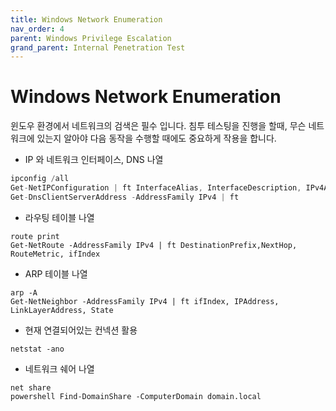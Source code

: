 ```yaml
---
title: Windows Network Enumeration
nav_order: 4
parent: Windows Privilege Escalation
grand_parent: Internal Penetration Test
---
```


# Windows Network Enumeration

윈도우 환경에서 네트워크의 검색은 필수 입니다. 침투 테스팅을 진행을 할때, 무슨 네트워크에 있는지 알아야 다음 동작을 수행할 때에도 중요하게 작용을 합니다. 

- IP 와 네트워크 인터페이스, DNS 나열

```js
ipconfig /all
Get-NetIPConfiguration | ft InterfaceAlias, InterfaceDescription, IPv4Address
Get-DnsClientServerAddress -AddressFamily IPv4 | ft
```

- 라우팅 테이블 나열 

```
route print
Get-NetRoute -AddressFamily IPv4 | ft DestinationPrefix,NextHop, RouteMetric, ifIndex
```

- ARP 테이블 나열 

```
arp -A
Get-NetNeighbor -AddressFamily IPv4 | ft ifIndex, IPAddress, LinkLayerAddress, State
```

- 현재 연결되어있는 컨넥션 활용

```
netstat -ano
```

- 네트워크 쉐어 나열

```
net share
powershell Find-DomainShare -ComputerDomain domain.local
```
